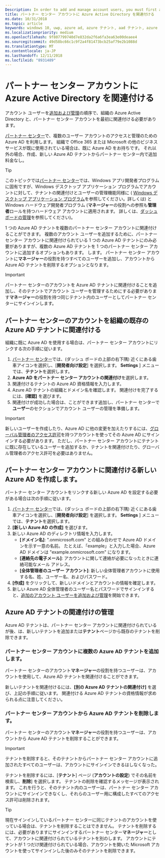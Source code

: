 ```yaml
---
Description: In order to add and manage account users, you must first associate your Partner Center account with your organization's Azure Active Directory.
title: パートナー センター アカウントに Azure Active Directory を関連付ける
ms.date: 10/31/2018
ms.topic: article
keywords: windows 10, uwp, azure ad, azure テナント, aad テナント, azure ad テナント, テナント管理, テナント
ms.localizationpriority: medium
ms.openlocfilehash: 9f807799740d7e832da2f6a6fa3ea63e00deaee4
ms.sourcegitcommit: 49d58bc66c1c9f2a4f81473bcb25af79e2b1088d
ms.translationtype: MT
ms.contentlocale: ja-JP
ms.lasthandoff: 12/11/2018
ms.locfileid: "8931489"
---
```

# <a name="associate-azure-active-directory-with-your-partner-center-account"></a>パートナー センター アカウントに Azure Active Directory を関連付ける

アカウント ユーザーを[追加および管理](add-users-groups-and-azure-ad-applications.md)の順序で、組織の Azure Active Directory と、パートナー センター アカウントを最初に関連付ける必要があります。 

[パートナー センター](https://partner.microsoft.com/dashboard)で、複数のユーザー アカウントのアクセスと管理のための Azure AD を利用します。 組織で Office 365 または Microsoft の他のビジネス サービスが既に使用されている場合は、既に Azure AD をお持ちです。 それ以外の場合、作成、新しい Azure AD テナントからパートナー センター内で追加料金なし。

> [!TIP]
> このトピックでは[パートナー センター](https://partner.microsoft.com/dashboard)では、Windows アプリ開発者プログラムに固有ですが、Windows デスクトップ アプリケーション プログラムでアカウントに対して、テナントの関連付けとユーザーの管理機能同様に ( [Windows デスクトップ アプリケーション プログラム](https://docs.microsoft.com/windows/desktop/appxpkg/windows-desktop-application-program#add-and-manage-account-users)を参照してください。詳しくは) と Windows ハードウェア開発者プログラム (**マネージャー**の役割への参照も**管理者**ロールを持つハードウェア アカウントに適用されます。 詳しくは、[ダッシュ ボードの管理](https://docs.microsoft.com/windows-hardware/drivers/dashboard/dashboard-administration)を参照してください)。

1 つの Azure AD テナントを複数のパートナー センター アカウントに関連付けることができます。 複数のアカウント ユーザーを追加するために、パートナー センター アカウントに関連付けられている 1 つの Azure AD テナントにのみ必要がありますが、複数の Azure AD テナントを 1 つのパートナー センター アカウントに追加するオプションもあります。 します。 パートナー センター アカウントに**マネージャー**の役割を持つすべてのユーザーを追加し、アカウントから Azure AD テナントを削除するオプションとなります。

> [!IMPORTANT]
> パートナー センターのアカウントを Azure AD テナントに関連付けることを追加し、そのテナントでアカウント ユーザーを管理するためにする必要があります**マネージャー**の役割を持つ同じテナント内のユーザーとしてパートナー センターにサインインします。


## <a name="associate-your-partner-center-account-with-your-organizations-existing-azure-ad-tenant"></a>パートナー センターのアカウントを組織の既存の Azure AD テナントに関連付ける

組織に既に Azure AD を使用する場合は、パートナー センター アカウントにリンクする次の手順に従います。

1.  [パートナー センター](https://partner.microsoft.com/dashboard)では、(ダッシュ ボードの上部の右下隅) 近くにある歯車アイコンを選択し、[**開発者向け設定**] を選択します。 **Settings** ] メニューでは、**テナント**を選択します。
2.  **Azure AD をパートナー センター アカウントの関連付け**を選択します。
3.  関連付けるテナントの Azure AD 資格情報を入力します。
4.  Azure AD テナントの組織とドメイン名を確認します。 関連付けを完了するには、**[確認]** を選びます。
5.  関連付けが成功した場合は、ことができます追加し、パートナー センターで**ユーザー**のセクションでアカウント ユーザーの管理を準備します。

> [!IMPORTANT]
> 新しいユーザーを作成したり、Azure AD に他の変更を加えたりするには、[グローバル管理者のアクセス許可](https://docs.microsoft.com/azure/active-directory/users-groups-roles/directory-assign-admin-roles)を持つアカウントを使ってその Azure AD にサインインする必要があります。 ただし、パートナー センター アカウントにテナントに既に存在しているユーザーを追加するか、テナントを関連付けたり、グローバル管理者のアクセス許可を必要はありません。


## <a name="create-a-brand-new-azure-ad-to-associate-with-your-partner-center-account"></a>パートナー センター アカウントに関連付ける新しい Azure AD を作成します。

パートナー センター アカウントをリンクする新しい Azure AD を設定する必要がある場合は次の手順に従います。

1.  [パートナー センター](https://partner.microsoft.com/dashboard)では、(ダッシュ ボードの上部の右下隅) 近くにある歯車アイコンを選択し、[**開発者向け設定**] を選択します。 **Settings** ] メニューでは、**テナント**を選択します。
2.  **[新しい Azure AD の作成]** を選びます。
3.  新しい Azure AD のディレクトリ情報を入力します。
    - **[ドメイン名]**: ".onmicrosoft.com" との組み合わせで Azure AD ドメインを示す一意の名前。 たとえば、「example」と入力した場合、Azure AD ドメインは "example.onmicrosoft.com" になります。
    - **[連絡先の電子メール]**: アカウントに関して連絡が必要になったときに連絡可能なメール アドレス。
    - **[全体管理者のユーザー アカウント]**: 新しい全体管理者アカウントに使用する名、姓、ユーザー名、およびパスワード。
4.  **[作成]** をクリックして、新しいドメインとアカウントの情報を確定します。
5.  新しい Azure AD 全体管理者のユーザー名とパスワードでサインインすると、[追加のアカウント ユーザーを追加および管理](add-users-groups-and-azure-ad-applications.md)を開始できます。


## <a name="manage-azure-ad-tenant-associations"></a>Azure AD テナントの関連付けの管理

Azure AD テナントは、パートナー センター アカウントに関連付けられているが後、は、新しいテナントを追加または**テナント**ページから既存のテナントを削除できます。


### <a name="add-multiple-azure-ad-tenants-to-your-partner-center-account"></a>パートナー センター アカウントに複数の Azure AD テナントを追加します。

パートナー センターのアカウント**マネージャー**の役割を持つユーザーは、アカウントを使用して、Azure AD テナントを関連付けることができます。

新しいテナントを関連付けるには、**[別の Azure AD テナントの関連付け]** を選び、上記の手順に従います。 関連付ける Azure AD テナントの資格情報が求められる点に注意してください。


### <a name="remove-an-azure-ad-tenant-from-your-partner-center-account"></a>パートナー センター アカウントから Azure AD テナントを削除します。

パートナー センターのアカウント**マネージャー**の役割を持つユーザーは、アカウントから Azure AD テナントを削除することができます。

> [!IMPORTANT]
> テナントを削除すると、そのテナントからパートナー センター アカウントに追加されたすべてのユーザーは、アカウントにサインインできるはしなくなった。 

テナントを削除するには、[**テナント**] ページ (**アカウントの設定**) でその名前を検索し、**削除**] を選択します。 テナントの削除を確認するメッセージが表示されます。 これを行うと、そのテナント内のユーザーは、パートナー センター アカウントにサインインできなくし、それらのユーザー用に構成したすべてのアクセス許可は削除されます。

> [!TIP]
> 現在サインインしているパートナー センターに同じテナントのアカウントを使っている場合は、テナントを削除することはできません。 テナントを削除するには、必要がありますにサインインするパートナー センター**マネージャー**として、アカウントに関連付けられているテナントを別のします。 アカウントにテナントが 1 つだけ関連付けられている場合、アカウントを開いた Microsoft アカウントを使ってサインインした後のみそのテナントを削除できます。


